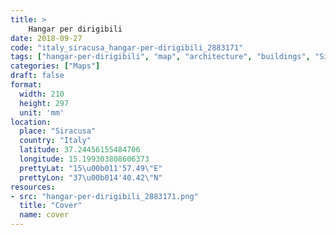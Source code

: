 ```yaml
---
title: > 
    Hangar per dirigibili
date: 2018-09-27
code: "italy_siracusa_hangar-per-dirigibili_2883171"
tags: ["hangar-per-dirigibili", "map", "architecture", "buildings", "Siracusa", "Italy"]
categories: ["Maps"]
draft: false
format:
  width: 210
  height: 297
  unit: 'mm'
location:
  place: "Siracusa"
  country: "Italy"
  latitude: 37.24456155484706
  longitude: 15.199303808606373
  prettyLat: "15\u00b011'57.49\"E"
  prettyLon: "37\u00b014'40.42\"N"
resources:
- src: "hangar-per-dirigibili_2883171.png"
  title: "Cover"
  name: cover
---
```

